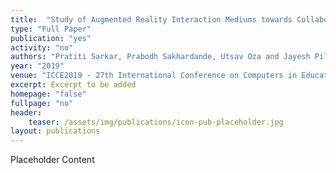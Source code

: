 ```yaml
---
title:  "Study of Augmented Reality Interaction Mediums towards Collaboratively Solving Open-Ended Problems"
type: "Full Paper"
publication: "yes"
activity: "no"
authors: "Pratiti Sarkar, Prabodh Sakhardande, Utsav Oza and Jayesh Pillai"
year: "2019"
venue: "ICCE2019 - 27th International Conference on Computers in Education, Kenting, Taiwan"
excerpt: Excerpt to be added
homepage: "false"
fullpage: "no"
header:
    teaser: /assets/img/publications/icon-pub-placeholder.jpg
layout: publications    
---
```


Placeholder Content